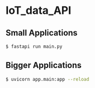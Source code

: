 # IoT_data_API

## Small Applications
```bash
$ fastapi run main.py
```

## Bigger Applications
```bash
$ uvicorn app.main:app --reload
```
